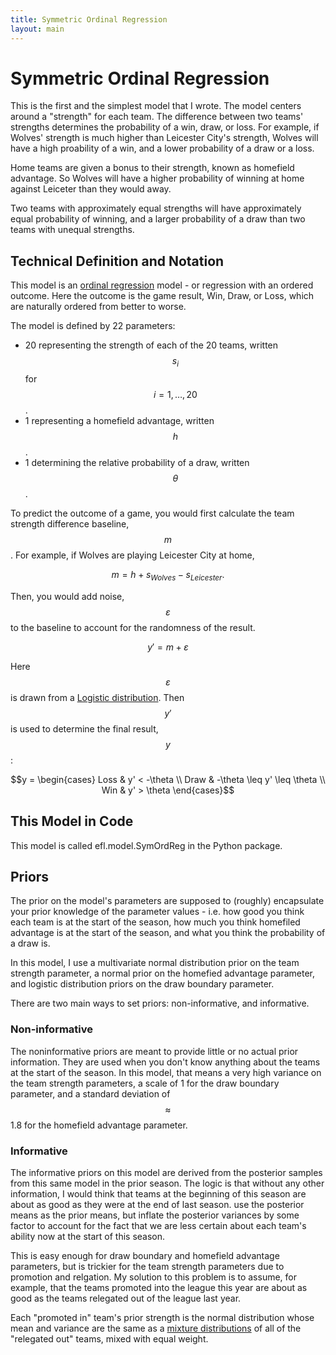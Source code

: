 ```yaml
---
title: Symmetric Ordinal Regression
layout: main
---
```


# Symmetric Ordinal Regression

This is the first and the simplest model that I wrote. The model centers around
a "strength" for each team. The difference between two teams' strengths
determines the probability of a win, draw, or loss. For example, if Wolves'
strength is much higher than Leicester City's strength, Wolves will have a high
proability of a win, and a lower probability of a draw or a loss.

Home teams are given a bonus to their strength, known as homefield advantage.
So Wolves will have a higher probability of winning at home against Leiceter
than they would away.

Two teams with approximately equal strengths will have approximately equal
probability of winning, and a larger probability of a draw than two teams with
unequal strengths.

## Technical Definition and Notation

This model is an 
[ordinal regression](https://en.wikipedia.org/wiki/Ordinal_regression) model - 
or regression with an ordered outcome. Here the outcome is the game result,
Win, Draw, or Loss, which are naturally ordered from better to worse.

The model is defined by 22 parameters: 
* 20 representing the strength of each of the 20 teams, written
$$s_i$$ for $$i=1,\dots,20$$.
* 1 representing a homefield advantage, written $$h$$.
* 1 determining the relative probability of a draw, written $$\theta$$.

To predict the outcome of a game, you would first calculate the team strength
difference baseline, $$m$$. For example, if Wolves are playing Leicester City
at home,

$$m = h + s_{Wolves} - s_{Leicester}.$$

Then, you would add noise, $$\varepsilon$$ to the baseline to account for the
randomness of the result.

$$y' = m + \varepsilon$$

Here $$\varepsilon$$ is drawn from a 
[Logistic distribution](https://en.wikipedia.org/wiki/Logistic_distribution).
Then $$y'$$ is used to determine the final result, $$y$$:

$$y = \begin{cases}
Loss & y' < -\theta \\
Draw & -\theta \leq y' \leq \theta \\
Win & y' > \theta
\end{cases}$$

## This Model in Code

This model is called efl.model.SymOrdReg in the Python package.

## Priors

The prior on the model's parameters are supposed to (roughly) encapsulate your
prior knowledge of the parameter values - i.e. how good you think each team is
at the start of the season, how much you think homefiled advantage is at the
start of the season, and what you think the probability of a draw is.

In this model, I use a multivariate normal distribution prior on the team 
strength parameter, a normal prior on the homefied advantage parameter, and
logistic distribution priors on the draw boundary parameter.

There are two main ways to set priors: non-informative, and informative.

### Non-informative

The noninformative priors are meant to provide little or no actual prior
information. They are used when you don't know anything about the teams at the
start of the season. In this model, that means a very high variance on the team
strength parameters, a scale of 1 for the draw boundary parameter, and a
standard deviation of $$\approx$$ 1.8 for the homefield advantage parameter.

### Informative

The informative priors on this model are derived from the posterior samples from
this same model in the prior season. The logic is that without any other
information, I would think that teams at the beginning of this season are about
as good as they were at the end of last season. use the posterior means as the
prior means, but inflate the posterior variances by some factor to account for
the fact that we are less certain about each team's ability now at the start
of this season.

This is easy enough for draw boundary and homefield advantage parameters, but
is trickier for the team strength parameters due to promotion and relgation. My
solution to this problem is to assume, for example, that the teams promoted into
the league this year are about as good as the teams relegated out of the league
last year.

Each "promoted in" team's prior strength is the normal distribution whose mean
and variance are the same as a [mixture distributions](../appendix/mixture.html)
of all of the "relegated out" teams, mixed with equal weight.
